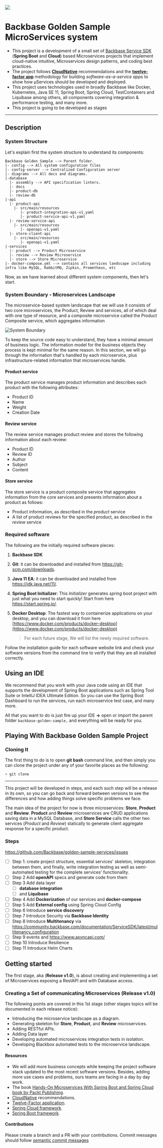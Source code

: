 ![](logo.svg)

# Backbase Golden Sample MicroServices system

- This project is a development of a small set of [Backbase Service SDK](https://community.backbase.com/documentation/ServiceSDK/latest/index) (**Spring Boot** and **Cloud**) based Microservices projects that implement cloud-native intuitive, Microservices design patterns, and coding best practices.
- The project follows [**CloudNative**](https://www.cncf.io/) recommendations and the [**twelve-factor app**](https://12factor.net/) methodology for building *software-as-a-service apps* to show how μServices should be developed and deployed.
- This project uses technologies used in broadly Backbase like Docker, Kubernetes, Java SE 11, Spring Boot, Spring Cloud, 
TestContainers and Liquibase among others, all components covering integration & performance testing, and many more.
 - This project is going to be developed as stages
---
## Description
### System Structure
Let's explain first the system structure to understand its components:
```
Backbase Golden Sample --> Parent folder. 
|- config --> All system configuration files 
|- config-server --> Centralized Configuration server
|- diagrams --> All docs and diagrams. 
|-database 
  |- assembly --> API specification linters. 
  |- docs  
  |- product-db
  |- review-db
|-api 
  |- product-api  
    |- src/main/resources
       |- product-integration-api-v1.yaml
       |- product-service-api-v1.yaml
  |- review-service-api 
    |- src/main/resources 
       |- openapi-v1.yaml
  |- store-client-api  
    |- src/main/resources 
       |- openapi-v1.yaml
|-services 
  |- product --> Product Microservice 
  |- review --> Review Microservice 
  |- store --> Store Microservice 
|- docker-compose.yml --> contains all services landscape including infra like MySQL, RabbitMQ, Zipkin, Prometheus, etc 
```
Now, as we have learned about different system components, then let's start.

### System Boundary - Microservices Landscape

The microservice-based system landscape that we will use it consists of two core microservices, the Product, 
Review and services, all of which deal with one type of resource, and a composite microservice called the Product Composite service, which aggregates information

![System Boundary](diagrams/system.png)

To keep the source code easy to understand, they have a minimal amount of business logic. 
The information model for the business objects they process is kept minimal for the same reason. 
In this section, we will go through the information that's handled by each microservice, plus infrastructure-related 
information that microservices handle.


#### Product service 
The product service manages product information and describes each product with the following attributes: 
* Product ID 
* Name 
* Weight
* Creation Date

#### Review service 
The review service manages product review and stores the following information about each review: 
* Product ID 
* Review ID 
* Author 
* Subject 
* Content

#### Store service
The store service is a product composite service that aggregates information from the core services and 
presents information about a product as follows: 
* Product information, as described in the *product* service 
* A list of product reviews for the specified product, as described in the *review* service 


### Required software

The following are the initially required software pieces:

1. **Backbase SDK**

2. **Git**: it can be downloaded and installed from https://git-scm.com/downloads.

3. **Java 11 EA**: it can be downloaded and installed from https://jdk.java.net/11/.

4. **Spring Boot Initializer**: This *Initializer* generates *spring* boot project with just what you need to start quickly! Start from here https://start.spring.io/.

5. **Docker Desktop**: The fastest way to containerize applications on your desktop, and you can download it from here [https://www.docker.com/products/docker-desktop](https://www.docker.com/products/docker-desktop)

   > For each future stage, We will list the newly required software. 

Follow the installation guide for each software website link and check your software versions from the command line to verify that they are all installed correctly.

## Using an IDE

We recommend that you work with your Java code using an IDE that supports the development of Spring Boot applications such as Spring Tool Suite or IntelliJ IDEA Ultimate Edition. So you can use the Spring Boot Dashboard to run the services, run each microservice test case, and many more.

All that you want to do is just fire up your IDE **->** open or import the parent folder `backbase-golden-sample,` and everything will be ready for you.

## Playing With Backbase Golden Sample Project

### Cloning It

The first thing to do is to open **git bash** command line, and then simply you can clone the project under any of your favorite places as the following:

```bash
> git clone 
```

------
This project will be developed in steps, and each such step will be a release in its own, so you can go back and forward between versions to see the differences and how adding things solve specific problems we face.

The main idea of the project for now is three microservices: **Store**, **Product** and **Review**. **Product** and **Review** microservices are CRUD applications saving data in a MySQL Database, and **Store Service** calls the other two services (*Product* and *Review*) statically to generate client aggregate response for a specific product. 

### Steps

https://github.com/Backbase/golden-sample-services/issues

- [ ] Step 1: create project structure, essential
               services' skeleton, integration between them, and finally, write integration testing as well as semi-automated testing for the complete services' functionality.
- [ ] Step 2 Add **openAPI** specs and generate code from them
- [ ] Step 3 Add data layer
    - [ ] **database integration** 
    - [ ] and **Liquibase**       
- [ ] Step 4 Add **Dockerization** of our services and **docker-compose**
- [ ] Step 5 Add **External config** using Spring Cloud Config
- [ ] Step 6 Introduce **service discovery**
- [ ] Step 7 Introduce Security via **Backbase Identity**
- [ ] Step 8 Introduce **Multitenancy** via https://community.backbase.com/documentation/ServiceSDK/latest/multitenancy_configuration
- [ ] Step 9 events and https://www.asyncapi.com/
- [ ] Step 10 Introduce Resilience
- [ ] Step 11 Introduce Helm Charts

## Getting started

The first stage, aka (**Release v1.0**), is about creating and implementing a set of Microservices exposing a RestAPI 
and with Database access.

### Creating a Set of communicating Microservices (Release v1.0)

The following points are covered in this 1st stage (other stages topics will be documented in each release notice):

- Introducing the microservice landscape as a diagram.
- Generating skeleton for **Store**, **Product**, and **Review** microservices.
- Adding RESTful APIs.
- Adding Data layer
- Developing automated microservices integration tests in isolation.
- Developing Blackbox automated tests to the microservice landscape.

#### Resources
- We will add more business concepts while keeping the project software stack updated to the most recent software versions. 
Besides, adding more use cases and problems, ours teams are facing in a day by day work.
- The book [Hands-On Microservices With Spring Boot and Spring
   Cloud book by Packt Publishing](https://www.packtpub.com/web-development/hands-on-microservices-with-spring-boot-and-spring-cloud).
- [CloudNative](https://www.cncf.io/) recommendations.
- [Twelve-Factor application](https://12factor.net/).
- [Spring Cloud framework](https://spring.io/projects/spring-cloud).
- [Spring Boot framework](https://spring.io/projects/spring-boot).

#### Contributions

Please create a branch and a PR with your contributions.
Commit messages should follow [semantic commit messages](https://seesparkbox.com/foundry/semantic_commit_messages)
